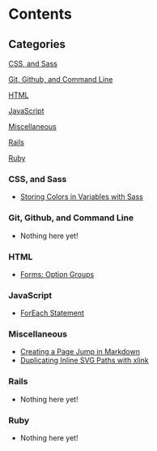 # Contents

## Categories

[CSS, and Sass](#css)

[Git, Github, and Command Line](#git)

[HTML](#html)

[JavaScript](#js)

[Miscellaneous](#misc)

[Rails](#rails)

[Ruby](#ruby)



### <a name="css"></a> CSS, and Sass
* [Storing Colors in Variables with Sass](css/sass-vars.md)

### <a name="git"></a> Git, Github, and Command Line
* Nothing here yet!

### <a name="html"></a> HTML
* [Forms: Option Groups](html/optgroup.md)

### <a name="js"></a> JavaScript
* [ForEach Statement](javascript/foreach.md)

### <a name="misc"></a> Miscellaneous
* [Creating a Page Jump in Markdown](misc/page-jump.md)
* [Duplicating Inline SVG Paths with xlink](misc/svg-copy.md)

### <a name="rails"></a> Rails
* Nothing here yet!

### <a name="ruby"></a> Ruby
* Nothing here yet!
